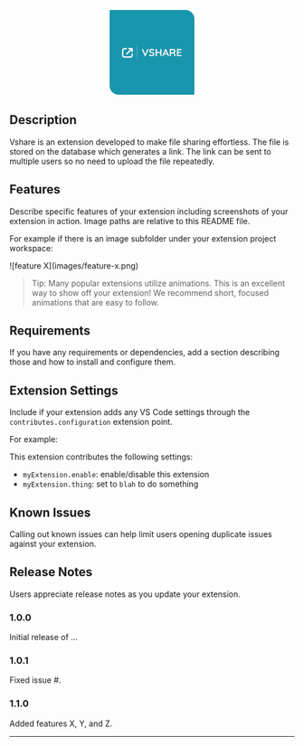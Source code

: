 <style>
    img{
        border-radius:2px 16px;
    }
    </style>
<p align="center">
  <img src="images/vshare_1.png" width=150>
</p>


## Description

Vshare is an extension developed to make file sharing effortless. The file is stored on the database which generates a link. The link can be sent to multiple users so no need to upload the file repeatedly.


## Features

Describe specific features of your extension including screenshots of your extension in action. Image paths are relative to this README file.

For example if there is an image subfolder under your extension project workspace:

\!\[feature X\]\(images/feature-x.png\)

> Tip: Many popular extensions utilize animations. This is an excellent way to show off your extension! We recommend short, focused animations that are easy to follow.

## Requirements

If you have any requirements or dependencies, add a section describing those and how to install and configure them.

## Extension Settings

Include if your extension adds any VS Code settings through the `contributes.configuration` extension point.

For example:

This extension contributes the following settings:

* `myExtension.enable`: enable/disable this extension
* `myExtension.thing`: set to `blah` to do something

## Known Issues

Calling out known issues can help limit users opening duplicate issues against your extension.

## Release Notes

Users appreciate release notes as you update your extension.

### 1.0.0

Initial release of ...

### 1.0.1

Fixed issue #.

### 1.1.0

Added features X, Y, and Z.

-----------------------------------------------------------------------------------------------------------

<!-- ## Working with Markdown

**Note:** You can author your README using Visual Studio Code.  Here are some useful editor keyboard shortcuts:

* Split the editor (`Cmd+\` on macOS or `Ctrl+\` on Windows and Linux)
* Toggle preview (`Shift+CMD+V` on macOS or `Shift+Ctrl+V` on Windows and Linux)
* Press `Ctrl+Space` (Windows, Linux) or `Cmd+Space` (macOS) to see a list of Markdown snippets

### For more information

* [Visual Studio Code's Markdown Support](http://code.visualstudio.com/docs/languages/markdown)
* [Markdown Syntax Reference](https://help.github.com/articles/markdown-basics/)

**Enjoy!** -->
